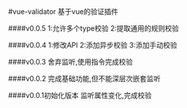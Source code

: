 #vue-validator
基于vue的验证插件

####v0.0.5
1:允许多个type校验
2:提取通用的规则校验

####v0.0.4
1:修改API
2:添加异步校验
3:添加手动校验

####v0.0.3
舍弃监听,使用指令完成校验

####v0.0.2
完成基础功能,但不能深层次嵌套监听

####v0.0.1初始化版本
监听属性变化,完成校验
